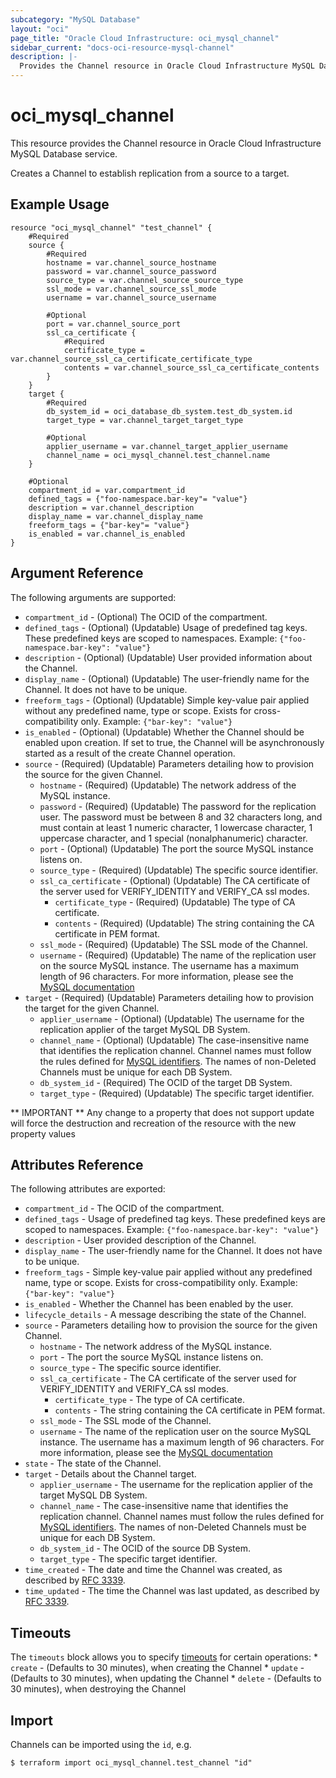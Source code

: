 ```yaml
---
subcategory: "MySQL Database"
layout: "oci"
page_title: "Oracle Cloud Infrastructure: oci_mysql_channel"
sidebar_current: "docs-oci-resource-mysql-channel"
description: |-
  Provides the Channel resource in Oracle Cloud Infrastructure MySQL Database service
---
```


# oci_mysql_channel
This resource provides the Channel resource in Oracle Cloud Infrastructure MySQL Database service.

Creates a Channel to establish replication from a source to a target.


## Example Usage

```hcl
resource "oci_mysql_channel" "test_channel" {
	#Required
	source {
		#Required
		hostname = var.channel_source_hostname
		password = var.channel_source_password
		source_type = var.channel_source_source_type
		ssl_mode = var.channel_source_ssl_mode
		username = var.channel_source_username

		#Optional
		port = var.channel_source_port
		ssl_ca_certificate {
			#Required
			certificate_type = var.channel_source_ssl_ca_certificate_certificate_type
			contents = var.channel_source_ssl_ca_certificate_contents
		}
	}
	target {
		#Required
		db_system_id = oci_database_db_system.test_db_system.id
		target_type = var.channel_target_target_type

		#Optional
		applier_username = var.channel_target_applier_username
		channel_name = oci_mysql_channel.test_channel.name
	}

	#Optional
	compartment_id = var.compartment_id
	defined_tags = {"foo-namespace.bar-key"= "value"}
	description = var.channel_description
	display_name = var.channel_display_name
	freeform_tags = {"bar-key"= "value"}
	is_enabled = var.channel_is_enabled
}
```

## Argument Reference

The following arguments are supported:

* `compartment_id` - (Optional) The OCID of the compartment.
* `defined_tags` - (Optional) (Updatable) Usage of predefined tag keys. These predefined keys are scoped to namespaces. Example: `{"foo-namespace.bar-key": "value"}` 
* `description` - (Optional) (Updatable) User provided information about the Channel.
* `display_name` - (Optional) (Updatable) The user-friendly name for the Channel. It does not have to be unique.
* `freeform_tags` - (Optional) (Updatable) Simple key-value pair applied without any predefined name, type or scope. Exists for cross-compatibility only. Example: `{"bar-key": "value"}` 
* `is_enabled` - (Optional) (Updatable) Whether the Channel should be enabled upon creation. If set to true, the Channel will be asynchronously started as a result of the create Channel operation. 
* `source` - (Required) (Updatable) Parameters detailing how to provision the source for the given Channel.
	* `hostname` - (Required) (Updatable) The network address of the MySQL instance.
	* `password` - (Required) (Updatable) The password for the replication user. The password must be between 8 and 32 characters long, and must contain at least 1 numeric character, 1 lowercase character, 1 uppercase character, and 1 special (nonalphanumeric) character. 
	* `port` - (Optional) (Updatable) The port the source MySQL instance listens on.
	* `source_type` - (Required) (Updatable) The specific source identifier.
	* `ssl_ca_certificate` - (Optional) (Updatable) The CA certificate of the server used for VERIFY_IDENTITY and VERIFY_CA ssl modes.
		* `certificate_type` - (Required) (Updatable) The type of CA certificate.
		* `contents` - (Required) (Updatable) The string containing the CA certificate in PEM format.
	* `ssl_mode` - (Required) (Updatable) The SSL mode of the Channel.
	* `username` - (Required) (Updatable) The name of the replication user on the source MySQL instance. The username has a maximum length of 96 characters. For more information, please see the [MySQL documentation](https://dev.mysql.com/doc/refman/8.0/en/change-master-to.html) 
* `target` - (Required) (Updatable) Parameters detailing how to provision the target for the given Channel.
	* `applier_username` - (Optional) (Updatable) The username for the replication applier of the target MySQL DB System.
	* `channel_name` - (Optional) (Updatable) The case-insensitive name that identifies the replication channel. Channel names must follow the rules defined for [MySQL identifiers](https://dev.mysql.com/doc/refman/8.0/en/identifiers.html). The names of non-Deleted Channels must be unique for each DB System. 
	* `db_system_id` - (Required) The OCID of the target DB System.
	* `target_type` - (Required) (Updatable) The specific target identifier.


** IMPORTANT **
Any change to a property that does not support update will force the destruction and recreation of the resource with the new property values

## Attributes Reference

The following attributes are exported:

* `compartment_id` - The OCID of the compartment.
* `defined_tags` - Usage of predefined tag keys. These predefined keys are scoped to namespaces. Example: `{"foo-namespace.bar-key": "value"}` 
* `description` - User provided description of the Channel.
* `display_name` - The user-friendly name for the Channel. It does not have to be unique.
* `freeform_tags` - Simple key-value pair applied without any predefined name, type or scope. Exists for cross-compatibility only. Example: `{"bar-key": "value"}` 
* `is_enabled` - Whether the Channel has been enabled by the user.
* `lifecycle_details` - A message describing the state of the Channel.
* `source` - Parameters detailing how to provision the source for the given Channel.
	* `hostname` - The network address of the MySQL instance.
	* `port` - The port the source MySQL instance listens on.
	* `source_type` - The specific source identifier.
	* `ssl_ca_certificate` - The CA certificate of the server used for VERIFY_IDENTITY and VERIFY_CA ssl modes.
		* `certificate_type` - The type of CA certificate.
		* `contents` - The string containing the CA certificate in PEM format.
	* `ssl_mode` - The SSL mode of the Channel.
	* `username` - The name of the replication user on the source MySQL instance. The username has a maximum length of 96 characters. For more information, please see the [MySQL documentation](https://dev.mysql.com/doc/refman/8.0/en/change-master-to.html) 
* `state` - The state of the Channel.
* `target` - Details about the Channel target.
	* `applier_username` - The username for the replication applier of the target MySQL DB System.
	* `channel_name` - The case-insensitive name that identifies the replication channel. Channel names must follow the rules defined for [MySQL identifiers](https://dev.mysql.com/doc/refman/8.0/en/identifiers.html). The names of non-Deleted Channels must be unique for each DB System. 
	* `db_system_id` - The OCID of the source DB System.
	* `target_type` - The specific target identifier.
* `time_created` - The date and time the Channel was created, as described by [RFC 3339](https://tools.ietf.org/rfc/rfc3339). 
* `time_updated` - The time the Channel was last updated, as described by [RFC 3339](https://tools.ietf.org/rfc/rfc3339). 

## Timeouts

The `timeouts` block allows you to specify [timeouts](https://registry.terraform.io/providers/oracle/oci/latest/docs/guides/changing_timeouts) for certain operations:
	* `create` - (Defaults to 30 minutes), when creating the Channel
	* `update` - (Defaults to 30 minutes), when updating the Channel
	* `delete` - (Defaults to 30 minutes), when destroying the Channel


## Import

Channels can be imported using the `id`, e.g.

```
$ terraform import oci_mysql_channel.test_channel "id"
```

